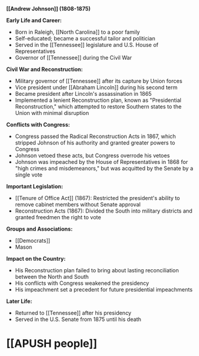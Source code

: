 **[[Andrew Johnson]] (1808-1875)**

**Early Life and Career:**

* Born in Raleigh, [[North Carolina]] to a poor family
* Self-educated; became a successful tailor and politician
* Served in the [[Tennessee]] legislature and U.S. House of Representatives
* Governor of [[Tennessee]] during the Civil War

**Civil War and Reconstruction:**

* Military governor of [[Tennessee]] after its capture by Union forces
* Vice president under [[Abraham Lincoln]] during his second term
* Became president after Lincoln's assassination in 1865
* Implemented a lenient Reconstruction plan, known as "Presidential Reconstruction," which attempted to restore Southern states to the Union with minimal disruption

**Conflicts with Congress:**

* Congress passed the Radical Reconstruction Acts in 1867, which stripped Johnson of his authority and granted greater powers to Congress
* Johnson vetoed these acts, but Congress overrode his vetoes
* Johnson was impeached by the House of Representatives in 1868 for "high crimes and misdemeanors," but was acquitted by the Senate by a single vote

**Important Legislation:**

* [[Tenure of Office Act]] (1867): Restricted the president's ability to remove cabinet members without Senate approval
* Reconstruction Acts (1867): Divided the South into military districts and granted freedmen the right to vote

**Groups and Associations:**

* [[Democrats]]
* Mason

**Impact on the Country:**

* His Reconstruction plan failed to bring about lasting reconciliation between the North and South
* His conflicts with Congress weakened the presidency
* His impeachment set a precedent for future presidential impeachments

**Later Life:**

* Returned to [[Tennessee]] after his presidency
* Served in the U.S. Senate from 1875 until his death
# [[APUSH people]]